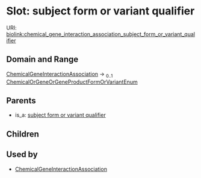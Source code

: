 
# Slot: subject form or variant qualifier




URI: [biolink:chemical_gene_interaction_association_subject_form_or_variant_qualifier](https://w3id.org/biolink/vocab/chemical_gene_interaction_association_subject_form_or_variant_qualifier)


## Domain and Range

[ChemicalGeneInteractionAssociation](ChemicalGeneInteractionAssociation.md) &#8594;  <sub>0..1</sub> [ChemicalOrGeneOrGeneProductFormOrVariantEnum](ChemicalOrGeneOrGeneProductFormOrVariantEnum.md)

## Parents

 *  is_a: [subject form or variant qualifier](subject_form_or_variant_qualifier.md)

## Children


## Used by

 * [ChemicalGeneInteractionAssociation](ChemicalGeneInteractionAssociation.md)
